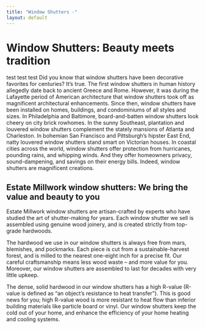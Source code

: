 ```yaml
---
title: "Window Shutters -"
layout: default
---
```


# Window Shutters: Beauty meets tradition

test test test
Did you know that window shutters have been decorative favorites for centuries? It’s true. The first window
shutters in human history allegedly date back to ancient Greece and Rome. However, it was during the Lafayette
period of American architecture that window shutters took off as magnificent architectural enhancements. Since
then, window shutters have been installed on homes, buildings, and condominiums of all styles and sizes. In
Philadelphia and Baltimore, board-and-batten window shutters look cheery on city brick rowhomes. In the sunny
Southeast, plantation and louvered window shutters complement the stately mansions of Atlanta and Charleston.
In bohemian San Francisco and Pittsburgh’s hipster East End, natty louvered window shutters stand smart on
Victorian houses. In coastal cities across the world, window shutters offer protection from hurricanes, pounding
rains, and whipping winds. And they offer homeowners privacy, sound-dampening, and savings on their energy bills.
Indeed, window shutters are magnificent creations.  

## Estate Millwork window shutters: We bring the value and beauty to you  

Estate Millwork window shutters are artisan-crafted by experts who have studied the art of shutter-making for years. 
Each window shutter we sell is assembled using genuine wood joinery, and is created strictly from top-grade 
hardwoods.  

  The hardwood we use in our window shutters is always free from mars, blemishes, and pockmarks. Each piece is cut
from a sustainable-harvest forest, and is milled to the nearest one-eight inch for a precise fit. Our careful 
craftsmanship means less wood waste – and more value for you. Moreover, our window shutters are assembled to 
last for decades with very little upkeep.  

  The dense, solid hardwood in our window shutters has a high R-value (R-value is defined as “an object’s 
resistance to heat transfer”). This is good news for you; high R-value wood is more resistant to heat flow than 
inferior building materials like particle board or vinyl. Our window shutters keep the cold out of your home, 
and enhance the efficiency of your home heating and cooling systems.  

